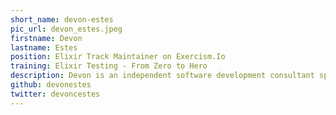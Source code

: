 ```yaml
---
short_name: devon-estes
pic_url: devon_estes.jpeg
firstname: Devon
lastname: Estes
position: Elixir Track Maintainer on Exercism.Io
training: Elixir Testing - From Zero to Hero
description: Devon is an independent software development consultant specializing in Elixir and Erlang applications. He has helped companies large and small in Europe and the United States benefit from the power of the BEAM. He is also a writer, international conference speaker, and committed supporter of open source software as a maintainer of Benchee and the Elixir track on exercism.io, as well as a frequent contributor to Elixir.
github: devonestes
twitter: devoncestes
---
```

